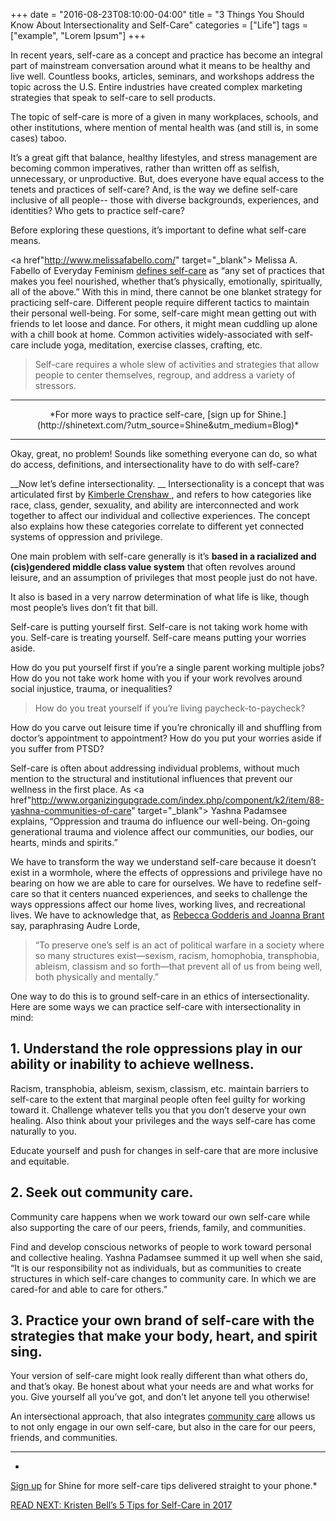+++
  date = "2016-08-23T08:10:00-04:00"
  title = "3 Things You Should Know About Intersectionality and Self-Care"
  categories = ["Life"]
  tags = ["example", "Lorem Ipsum"]
+++



<span class="dropcap">I</span>n recent years, self-care as a concept and practice has become an integral part of mainstream conversation around what it means to be healthy and live well. Countless books, articles, seminars, and workshops address the topic across the U.S. Entire industries have created complex marketing strategies that speak to self-care to sell products.

The topic of self-care is more of a given in many workplaces, schools, and other institutions, where mention of mental health was (and still is, in some cases) taboo.

It’s a great gift that balance, healthy lifestyles, and stress management are becoming common imperatives, rather than written off as selfish, unnecessary, or unproductive. But, does everyone have equal access to the tenets and practices of self-care? And, is the way we define self-care inclusive of all people-- those with diverse backgrounds, experiences, and identities? Who gets to practice self-care? 

Before exploring these questions, it’s important to define what self-care means. 

<a href"http://www.melissafabello.com/" target="_blank"> Melissa A. Fabello </a> of Everyday Feminism <a href="http://everydayfeminism.com/2015/02/self-care-101/" target="_blank"> defines self-care</a> as “any set of practices that makes you feel nourished, whether that’s physically, emotionally, spiritually, all of the above.” With this in mind, there cannot be one blanket strategy for practicing self-care. Different people require different tactics to maintain their personal well-being. For some, self-care might mean getting out with friends to let loose and dance. For others, it might mean cuddling up alone with a chill book at home. Common activities widely-associated with self-care include yoga, meditation, exercise classes, crafting, etc. 

> Self-care requires a whole slew of activities and strategies that allow people to center themselves, regroup, and address a variety of stressors. 

---
<center> *For more ways to practice self-care, [sign up for Shine.](http://shinetext.com/?utm_source=Shine&utm_medium=Blog)* </center>

---




Okay, great, no problem! Sounds like something everyone can do, so what do access, definitions, and intersectionality have to do with self-care?

__Now let’s define intersectionality. __
Intersectionality is a concept that was articulated first by <a href="http://www.racialequitytools.org/resourcefiles/mapping-margins.pdf" target="_blank"> Kimberle Crenshaw </a>, and refers to how categories like race, class, gender, sexuality, and ability are interconnected and work together to affect our individual and collective experiences. The concept also explains how these categories correlate to different yet connected systems of oppression and privilege. 

One main problem with self-care generally is it’s __based in a racialized and (cis)gendered middle class value system__ that often revolves around leisure, and an assumption of privileges that most people just do not have. 

It also is based in a very narrow determination of what life is like, though most people’s lives don’t fit that bill. 

Self-care is putting yourself first. Self-care is not taking work home with you. Self-care is treating yourself. Self-care means putting your worries aside. 

How do you put yourself first if you’re a single parent working multiple jobs? How do you not take work home with you if your work revolves around social injustice, trauma, or inequalities? 

> How do you treat yourself if you’re living paycheck-to-paycheck? 

How do you carve out leisure time if you’re chronically ill and shuffling from doctor’s appointment to appointment? How do you put your worries aside if you suffer from PTSD? 

Self-care is often about addressing individual problems, without much mention to the structural and institutional influences that prevent our wellness in the first place. As <a href"http://www.organizingupgrade.com/index.php/component/k2/item/88-yashna-communities-of-care" target="_blank"> Yashna Padamsee</a> explains, “Oppression and trauma do influence our well-being. On-going generational trauma and violence affect our communities, our bodies, our hearts, minds and spirits.” 

We have to transform the way we understand self-care because it doesn’t exist in a wormhole, where the effects of oppressions and privilege have no bearing on how we are able to care for ourselves. We have to redefine self-care so that it centers nuanced experiences, and seeks to challenge the ways oppressions affect our home lives, working lives, and recreational lives. We have to acknowledge that, as <a href="http://gutsmagazine.ca/blog/the-right-to-retreat-and-the-politics-of-self-care" target="_blank"> Rebecca Godderis and Joanna Brant</a> say, paraphrasing Audre Lorde, 

> “To preserve one’s self is an act of political warfare in a society where so many structures exist—sexism, racism, homophobia, transphobia, ableism, classism and so forth—that prevent all of us from being well, both physically and mentally.”

One way to do this is to ground self-care in an ethics of  intersectionality. Here are some ways we can practice self-care with intersectionality in mind: 

## 1. Understand the role oppressions play in our ability or inability to achieve wellness.
Racism, transphobia, ableism, sexism, classism, etc. maintain barriers to self-care to the extent that marginal people often feel guilty for working toward it. Challenge whatever tells you that you don’t deserve your own healing. Also think about your privileges and the ways self-care has come naturally to you. 

Educate yourself and push for changes in self-care that are more inclusive and equitable.

## 2. Seek out community care. 
Community care happens when we work toward our own self-care while also supporting the care of our peers, friends, family, and communities. 

Find and develop conscious networks of people to work toward personal and collective healing. Yashna Padamsee summed it up well when she said, “It is our responsibility not as individuals, but as communities to create structures in which self-care changes to community care. In which we are cared-for and able to care for others.”

## 3. Practice your own brand of self-care with the strategies that make your body, heart, and spirit sing.
Your version of self-care might look really different than what others do, and that’s okay. Be honest about what your needs are and what works for you. Give yourself all you’ve got, and don’t let anyone tell you otherwise!

An intersectional approach, that also integrates <a href="http://www.organizingupgrade.com/index.php/component/k2/item/88-yashna-communities-of-care" target="_blank">community care</a> allows us to not only engage in our own self-care, but also in the care for our peers, friends, and communities.

---
*
[Sign up](http://www.shinetext.com) for Shine for more self-care tips delivered straight to your phone.*

[READ NEXT: Kristen Bell’s 5 Tips for Self-Care in 2017](http://advice.shinetext.com/articles/kristen-bell-5-simple-tips-for-self-care/)

<div class="pubexchange_module" id="pubexchange_below_content" data-pubexchange-module-id="2323"></div>

<script>(function(w, d, s, id) {
  w.PUBX=w.PUBX || {pub: "shine_text", discover: false, lazy: true};
  var js, pjs = d.getElementsByTagName(s)[0];
  if (d.getElementById(id)) return;
  js = d.createElement(s); js.id = id; js.async = true;
  js.src = "//main.pubexchange.com/loader.min.js";
  pjs.parentNode.insertBefore(js, pjs);
}(window, document, "script", "pubexchange-jssdk"));</script>

